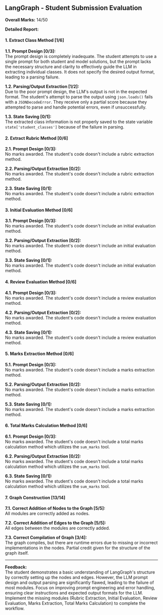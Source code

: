 ## LangGraph - Student Submission Evaluation

**Overall Marks:** 14/50

**Detailed Report:**

#### 1. Extract Class Method [1/6]
**1.1. Prompt Design [0/3]:**  
The prompt design is completely inadequate. The student attempts to use a single prompt for both student and model solutions, but the prompt lacks the necessary structure and clarity to effectively guide the LLM in extracting individual classes.  It does not specify the desired output format, leading to a parsing failure.

**1.2. Parsing/Output Extraction [1/2]:**  
Due to the poor prompt design, the LLM's output is not in the expected format. The student's attempt to parse the output using `json.loads()` fails with a `JSONDecodeError`.  They receive only a partial score because they attempted to parse and handle potential errors, even if unsuccessfully.

**1.3. State Saving [0/1]:**  
The extracted class information is not properly saved to the state variable `state['student_classes']` because of the failure in parsing.


#### 2. Extract Rubric Method [0/6]
**2.1. Prompt Design [0/3]:**  
No marks awarded. The student's code doesn't include a rubric extraction method.

**2.2. Parsing/Output Extraction [0/2]:**  
No marks awarded. The student's code doesn't include a rubric extraction method.

**2.3. State Saving [0/1]:**  
No marks awarded. The student's code doesn't include a rubric extraction method.


#### 3. Initial Evaluation Method [0/6]
**3.1. Prompt Design [0/3]:**  
No marks awarded. The student's code doesn't include an initial evaluation method.

**3.2. Parsing/Output Extraction [0/2]:**  
No marks awarded. The student's code doesn't include an initial evaluation method.

**3.3. State Saving [0/1]:**  
No marks awarded. The student's code doesn't include an initial evaluation method.


#### 4. Review Evaluation Method [0/6]
**4.1. Prompt Design [0/3]:**  
No marks awarded. The student's code doesn't include a review evaluation method.

**4.2. Parsing/Output Extraction [0/2]:**  
No marks awarded. The student's code doesn't include a review evaluation method.

**4.3. State Saving [0/1]:**  
No marks awarded. The student's code doesn't include a review evaluation method.


#### 5. Marks Extraction Method [0/6]
**5.1. Prompt Design [0/3]:**  
No marks awarded. The student's code doesn't include a marks extraction method.

**5.2. Parsing/Output Extraction [0/2]:**  
No marks awarded. The student's code doesn't include a marks extraction method.

**5.3. State Saving [0/1]:**  
No marks awarded. The student's code doesn't include a marks extraction method.


#### 6. Total Marks Calculation Method [0/6]
**6.1. Prompt Design [0/3]:**  
No marks awarded. The student's code doesn't include a total marks calculation method which utilizes the `sum_marks` tool.

**6.2. Parsing/Output Extraction [0/2]:**  
No marks awarded. The student's code doesn't include a total marks calculation method which utilizes the `sum_marks` tool.

**6.3. State Saving [0/1]:**  
No marks awarded. The student's code doesn't include a total marks calculation method which utilizes the `sum_marks` tool.


#### 7. Graph Construction [13/14]
**7.1. Correct Addition of Nodes to the Graph [5/5]:**  
All modules are correctly added as nodes.

**7.2. Correct Addition of Edges to the Graph [5/5]:**  
All edges between the modules are correctly added.

**7.3. Correct Compilation of Graph [3/4]:**  
The graph compiles, but there are runtime errors due to missing or incorrect implementations in the nodes.  Partial credit given for the structure of the graph itself.

---

**Feedback:**  
The student demonstrates a basic understanding of LangGraph's structure by correctly setting up the nodes and edges. However, the LLM prompt design and output parsing are significantly flawed, leading to the failure of most modules. Focus on improving prompt engineering and error handling, ensuring clear instructions and expected output formats for the LLM.  Implement the missing modules (Rubric Extraction, Initial Evaluation, Review Evaluation, Marks Extraction, Total Marks Calculation) to complete the workflow.
